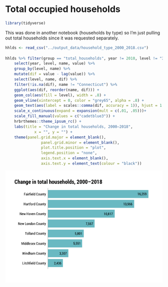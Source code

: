 Total occupied households
================

``` r
library(tidyverse)
```

This was done in another notebook (households by type) so I’m just
pulling out total households since it was requested separately.

``` r
hhlds <- read_csv("../output_data/household_type_2000_2018.csv")

hhlds %>% filter(group == "total_households", year != 2010, level != "3_towns") %>% 
    select(year, level, name, value) %>% 
    group_by(level, name) %>% 
    mutate(dif = value - lag(value)) %>% 
    select(level, name, dif) %>% 
    filter(!is.na(dif), name != "Connecticut") %>% 
    ggplot(aes(dif, reorder(name, dif))) +
    geom_col(aes(fill = level), width = .8) +
    geom_vline(xintercept = 0, color = "grey65", alpha = .8) +
    geom_text(aes(label = scales::comma(dif, accuracy = 1)), hjust = 1.2, family = "Roboto Condensed") +
    scale_x_continuous(expand = expansion(mult = c(.01, .05)))+
    scale_fill_manual(values = c("cadetblue3")) +
    hrbrthemes::theme_ipsum_rc() +
    labs(title = "Change in total households, 2000–2018",
             x = "", y = "") +
    theme(panel.grid.major = element_blank(),
                panel.grid.minor = element_blank(),
                plot.title.position = "plot",
                legend.position = "none",
                axis.text.x = element_blank(),
                axis.text.y = element_text(colour = "black"))
```

![](total_households_files/figure-gfm/unnamed-chunk-2-1.png)<!-- -->

